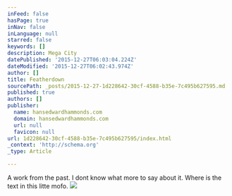 ```yaml
---
inFeed: false
hasPage: true
inNav: false
inLanguage: null
starred: false
keywords: []
description: Mega City
datePublished: '2015-12-27T06:03:04.224Z'
dateModified: '2015-12-27T06:02:43.974Z'
author: []
title: Featherdown
sourcePath: _posts/2015-12-27-1d228642-30cf-4588-b35e-7c495b627595.md
published: true
authors: []
publisher:
  name: hansedwardhammonds.com
  domain: hansedwardhammonds.com
  url: null
  favicon: null
url: 1d228642-30cf-4588-b35e-7c495b627595/index.html
_context: 'http://schema.org'
_type: Article

---
```

A work from the past. I dont know what more to say about it. Where is the text in this litte mofo.
![](https://hansedwardhammondsdotcom.files.wordpress.com/2014/11/dsc6886.jpg?w=722&h=481)